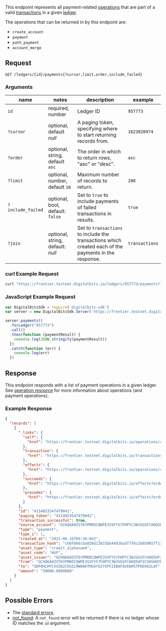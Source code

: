 This endpoint represents all payment-related [operations](https://developers.digitalbits.io/reference/go/services/frontier/internal/docs/reference/resources/operation) that are part
of a valid [transactions](https://developers.digitalbits.io/reference/go/services/frontier/internal/docs/reference/resources/transaction) in a given [ledger](https://developers.digitalbits.io/reference/go/services/frontier/internal/docs/reference/resources/ledger).

The operations that can be returned in by this endpoint are:

- `create_account`
- `payment`
- `path_payment`
- `account_merge`

## Request

```
GET /ledgers/{id}/payments{?cursor,limit,order,include_failed}
```

### Arguments

|  name  |  notes  | description | example |
| ------ | ------- | ----------- | ------- |
| `id` | required, number | Ledger ID | `957773` |
| `?cursor` | optional, default _null_ | A paging token, specifying where to start returning records from. | `1623820974` |
| `?order`  | optional, string, default `asc` | The order in which to return rows, "asc" or "desc". | `asc` |
| `?limit`  | optional, number, default `10` | Maximum number of records to return. | `200` |
| `?include_failed` | optional, bool, default: `false` | Set to `true` to include payments of failed transactions in results. | `true` |
| `?join` | optional, string, default: _null_ | Set to `transactions` to include the transactions which created each of the payments in the response. | `transactions` |

### curl Example Request

```sh
curl "https://frontier.testnet.digitalbits.io/ledgers/957773/payments?limit=1"
```

### JavaScript Example Request

```javascript
var DigitalBitsSdk = require('digitalbits-sdk')
var server = new DigitalBitsSdk.Server('https://frontier.testnet.digitalbits.io');

server.payments()
  .forLedger("957773")
  .call()
  .then(function (paymentResult) {
    console.log(JSON.stringify(paymentResult))
  })
  .catch(function (err) {
    console.log(err)
  })
```

## Response

This endpoint responds with a list of payment operations in a given ledger. See [operation
resource](https://developers.digitalbits.io/reference/go/services/frontier/internal/docs/reference/resources/operation) for more information about operations (and payment
operations).

### Example Response

```json
{
  "records": [
    {
      "_links": {
        "self": {
          "href": "https://frontier.testnet.digitalbits.io/operations/4114853547479041"
        },
        "transaction": {
          "href": "https://frontier.testnet.digitalbits.io/transactions/c60f666cda020d13033bb44926adf7f6c2b659857f13959e3988351055c0b52f"
        },
        "effects": {
          "href": "https://frontier.testnet.digitalbits.io/operations/4114853547479041/effects"
        },
        "succeeds": {
          "href": "https://frontier.testnet.digitalbits.io/effects?order=desc&cursor=4114853547479041"
        },
        "precedes": {
          "href": "https://frontier.testnet.digitalbits.io/effects?order=asc&cursor=4114853547479041"
        }
      },
      "id": "4114853547479041",
      "paging_token": "4114853547479041",
      "transaction_successful": true,
      "source_account": "GCHQ6AOZST6YPMROCQWPE3SVFY57FHPYC3WJGGSFCHOQ5HFZC5HSHQYK",
      "type": "payment",
      "type_i": 1,
      "created_at": "2021-06-16T09:36:04Z",
      "transaction_hash": "c60f666cda020d13033bb44926adf7f6c2b659857f13959e3988351055c0b52f",
      "asset_type": "credit_alphanum4",
      "asset_code": "HUF",
      "asset_issuer": "GCHQ6AOZST6YPMROCQWPE3SVFY57FHPYC3WJGGSFCHOQ5HFZC5HSHQYK",
      "from": "GCHQ6AOZST6YPMROCQWPE3SVFY57FHPYC3WJGGSFCHOQ5HFZC5HSHQYK",
      "to": "GDFOHLMYCXVZD2CDXZLMW6W6TMU4YO27XFF2IBAFAV66MSTPDDSK2LAY",
      "amount": "50000.0000000"
    }
  ]
}
```

## Possible Errors

- The [standard errors](https://developers.digitalbits.io/reference/go/services/frontier/internal/docs/reference/errors#standard-errors).
- [not_found](https://developers.digitalbits.io/reference/go/services/frontier/internal/docs/reference/errors/not-found): A `not_found` error will be returned if there is no ledger whose ID matches the `id` argument.
